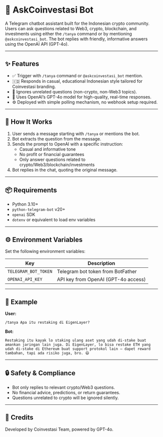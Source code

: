 # 🤖 AskCoinvestasi Bot

A Telegram chatbot assistant built for the Indonesian crypto community. Users can ask questions related to Web3, crypto, blockchain, and investments using either the `/tanya` command or by mentioning `@askcoinvestasi_bot`. The bot replies with friendly, informative answers using the OpenAI API (GPT-4o).

---

## ✨ Features

- ✅ Trigger with `/tanya` command or `@askcoinvestasi_bot` mention.
- 🇮🇩 Responds in casual, educational Indonesian style tailored for Coinvestasi branding.
- 🔐 Ignores unrelated questions (non-crypto, non-Web3 topics).
- 💬 Uses OpenAI’s GPT-4o model for high-quality, real-time responses.
- ⚙️ Deployed with simple polling mechanism, no webhook setup required.

---

## 🧠 How It Works

1. User sends a message starting with `/tanya` or mentions the bot.
2. Bot extracts the question from the message.
3. Sends the prompt to OpenAI with a specific instruction:
   - Casual and informative tone
   - No profit or financial guarantees
   - Only answer questions related to crypto/Web3/blockchain/investments
4. Bot replies in the chat, quoting the original message.

---

## 📦 Requirements

- Python 3.10+
- `python-telegram-bot` v20+
- `openai` SDK
- `dotenv` or equivalent to load env variables

---

## ⚙️ Environment Variables

Set the following environment variables:

| Key                | Description                          |
|--------------------|--------------------------------------|
| `TELEGRAM_BOT_TOKEN` | Telegram bot token from BotFather    |
| `OPENAI_API_KEY`     | API key from OpenAI (GPT-4o access) |

---


## 🧪 Example

**User:**

```
/tanya Apa itu restaking di EigenLayer?
```

**Bot:**

```
Restaking itu kayak lo staking ulang aset yang udah di-stake buat amankan jaringan lain juga. Di EigenLayer, lo bisa restake ETH yang udah di-stake di Ethereum buat support protokol lain — dapet reward tambahan, tapi ada risiko juga, bro. 😄
```

---

## 🔒 Safety & Compliance

- Bot only replies to relevant crypto/Web3 questions.
- No financial advice, predictions, or return guarantees.
- Questions unrelated to crypto will be ignored silently.

---

## 🙌 Credits

Developed by Coinvestasi Team, powered by GPT-4o.
